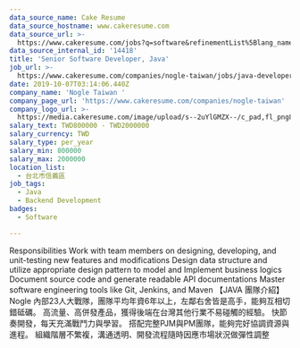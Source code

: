 ```yaml
---
data_source_name: Cake Resume
data_source_hostname: www.cakeresume.com
data_source_url: >-
  https://www.cakeresume.com/jobs?q=software&refinementList%5Blang_name%5D%5B0%5D=English&refinementList%5Bsalary_type%5D=per_year&range%5Bsalary_range%5D%5Bmin%5D=1000000&page=2
data_source_internal_id: '14418'
title: 'Senior Software Developer, Java'
job_url: >-
  https://www.cakeresume.com/companies/nogle-taiwan/jobs/java-developer-backend-f7b789
date: 2019-10-07T03:14:06.440Z
company_name: 'Nogle Taiwan '
company_page_url: 'https://www.cakeresume.com/companies/nogle-taiwan'
company_logo_url: >-
  https://media.cakeresume.com/image/upload/s--2uYlGMZX--/c_pad,fl_png8,h_200,w_200/v1629429929/ook3hkmzy8pkxcgelb7t.png
salary_text: TWD800000 - TWD2000000
salary_currency: TWD
salary_type: per_year
salary_min: 800000
salary_max: 2000000
location_list:
  - 台北市信義區
job_tags:
  - Java
  - Backend Development
badges:
  - Software

---
```


Responsibilities Work with team members on designing, developing, and unit-testing new features and modifications Design data structure and utilize appropriate design pattern to model and Implement business logics Document source code and generate readable API documentations Master software engineering tools like Git, Jenkins, and Maven 【JAVA 團隊介紹】 Nogle 內部23人大戰隊，團隊平均年資6年以上，左鄰右舍皆是高手，能夠互相切錯砥礪。 高流量、高併發產品，獲得後端在台灣其他行業不易碰觸的經驗。 快節奏開發，每天充滿戰鬥力與學習。 搭配完整PJM與PM團隊，能夠完好協調資源與進程。 組織階層不繁複，溝通透明、開發流程隨時因應市場狀況做彈性調整